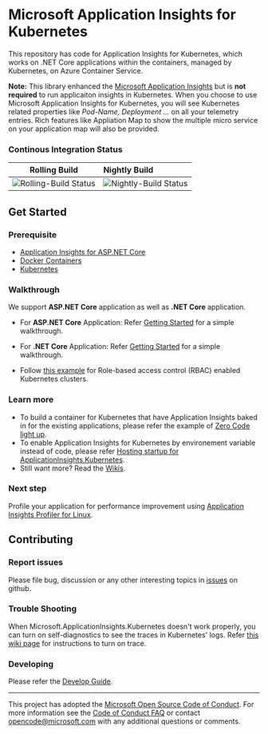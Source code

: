 Microsoft Application Insights for Kubernetes
==
This repository has code for Application Insights for Kubernetes, which works on .NET Core applications within the containers, managed by Kubernetes, on Azure Container Service.

**Note:** This library enhanced the [Microsoft Application Insights](https://github.com/Microsoft/ApplicationInsights-aspnetcore) but is **not required** to run applicaiton insights in Kubernetes. When you choose to use Microsoft Application Insights for Kubernetes, you will see Kubernetes related properties like *Pod-Name, Deployment ...* on all your telemetry entries. Rich features like Appliation Map to show the multiple micro service on your application map will also be provided.

### Continous Integration Status
|Rolling Build                    | Nightly Build                |
|---------------------------------|:-----------------------------|
|![Rolling-Build Status](https://devdiv.visualstudio.com/_apis/public/build/definitions/0bdbc590-a062-4c3f-b0f6-9383f67865ee/5974/badge) | ![Nightly-Build Status](https://devdiv.visualstudio.com/_apis/public/build/definitions/0bdbc590-a062-4c3f-b0f6-9383f67865ee/5976/badge) |

## Get Started
### Prerequisite
* [Application Insights for ASP.NET Core](https://github.com/Microsoft/ApplicationInsights-aspnetcore)
* [Docker Containers](https://www.docker.com/)
* [Kubernetes](https://kubernetes.io/)

### Walkthrough
We support **ASP.NET Core** application as well as **.NET Core** application.

* For **ASP.NET Core** Application: Refer [Getting Started](https://github.com/Microsoft/ApplicationInsights-Kubernetes/wiki/Getting-Started-for-ASP.NET-Core-Applications) for a simple walkthrough.

* For **.NET Core** Application: Refer [Getting Started](https://github.com/Microsoft/ApplicationInsights-Kubernetes/wiki/Getting-Started-for-.NET-Core-Applications) for a simple walkthrough.

* Follow [this example](examples/BasicUsage_clr21_RBAC) for Role-based access control (RBAC) enabled Kubernetes clusters.

### Learn more
* To build a container for Kubernetes that have Application Insights baked in for the existing applications, please refer the example of [Zero Code light up](https://github.com/Microsoft/ApplicationInsights-Kubernetes/tree/develop/examples/ZeroUserCodeLightup).
* To enable Application Insights for Kubernetes by environement variable instead of code, please refer [Hosting startup for ApplicationInsights.Kubernetes](https://github.com/Microsoft/ApplicationInsights-Kubernetes/wiki/Hosting-startup-for-ApplicationInsights.Kubernetes).
* Still want more? Read the [Wikis](https://github.com/Microsoft/ApplicationInsights-Kubernetes/wiki).

### Next step
Profile your application for performance improvement using [Application Insights Profiler for Linux](https://github.com/Microsoft/ApplicationInsights-Profiler-AspNetCore).

## Contributing
### Report issues
Please file bug, discussion or any other interesting topics in [issues](https://github.com/Microsoft/ApplicationInsights-Kubernetes/issues) on github.

### Trouble Shooting
When Microsoft.ApplicationInsights.Kubernetes doesn't work properly, you can turn on self-diagnostics to see the traces in Kubernetes' logs. Refer [this wiki page](https://github.com/Microsoft/ApplicationInsights-Kubernetes/wiki/%5BAdvanced%5D-How-to-enable-self-diagnostics-for-ApplicationInsights.Kubernetes) for instructions to turn on trace.

### Developing
Please refer the [Develop Guide](https://github.com/Microsoft/ApplicationInsights-Kubernetes/wiki/Development-Guide).


---
This project has adopted the [Microsoft Open Source Code of Conduct](https://opensource.microsoft.com/codeofconduct/). For more information see the [Code of Conduct FAQ](https://opensource.microsoft.com/codeofconduct/faq/) or contact [opencode@microsoft.com](mailto:opencode@microsoft.com) with any additional questions or comments.
